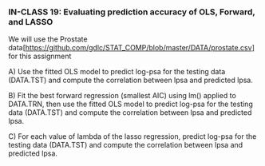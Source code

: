 
### IN-CLASS 19: Evaluating prediction accuracy of OLS, Forward, and LASSO

We will use the Prostate data[https://github.com/gdlc/STAT_COMP/blob/master/DATA/prostate.csv] for this assignment

A) Use the fitted OLS model to predict log-psa for the testing data (DATA.TST) and compute the correlation between lpsa and predicted lpsa.

B) Fit the best forward regression (smallest AIC) using lm() applied to DATA.TRN, then use the fitted OLS model to predict log-psa for the testing data (DATA.TST) and compute the correlation between lpsa and predicted lpsa.

C) For each value of lambda of the lasso regression, predict log-psa for the testing data (DATA.TST) and compute the correlation between lpsa and predicted lpsa.

